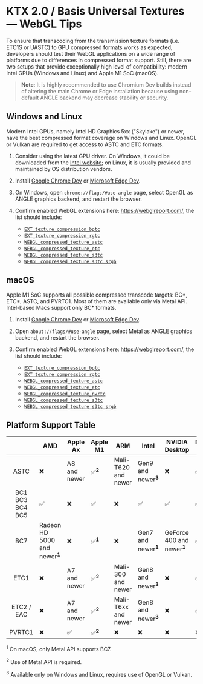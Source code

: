 # KTX 2.0 / Basis Universal Textures — WebGL Tips

To ensure that transcoding from the transmission texture formats (i.e. ETC1S or UASTC) to GPU compressed formats works as expected, developers should test their WebGL applications on a wide range of platforms due to differences in compressed format support. Still, there are two setups that provide exceptionally high level of compatibility: modern Intel GPUs (Windows and Linux) and Apple M1 SoC (macOS).

> **Note**: It is highly recommended to use Chromium Dev builds instead of altering the main Chrome or Edge installation because using non-default ANGLE backend may decrease stability or security.

## Windows and Linux

Modern Intel GPUs, namely Intel HD Graphics 5xx ("Skylake") or newer, have the best compressed format coverage on Windows and Linux. OpenGL or Vulkan are required to get access to ASTC and ETC formats.

1. Consider using the latest GPU driver. On Windows, it could be downloaded from the [Intel website](https://downloadcenter.intel.com/); on Linux, it is usually provided and maintained by OS distribution vendors.

2. Install [Google Chrome Dev](https://www.google.com/chrome/dev/) or [Microsoft Edge Dev](https://www.microsoftedgeinsider.com/en-us/download/).

3. On Windows, open `chrome://flags/#use-angle` page, select OpenGL as ANGLE graphics backend, and restart the browser.

4. Confirm enabled WebGL extensions here: https://webglreport.com/, the list should include:
   - [`EXT_texture_compression_bptc`](https://www.khronos.org/registry/webgl/extensions/EXT_texture_compression_bptc)
   - [`EXT_texture_compression_rgtc`](https://www.khronos.org/registry/webgl/extensions/EXT_texture_compression_rgtc)
   - [`WEBGL_compressed_texture_astc`](https://www.khronos.org/registry/webgl/extensions/WEBGL_compressed_texture_astc)
   - [`WEBGL_compressed_texture_etc`](https://www.khronos.org/registry/webgl/extensions/WEBGL_compressed_texture_etc)
   - [`WEBGL_compressed_texture_s3tc`](https://www.khronos.org/registry/webgl/extensions/WEBGL_compressed_texture_s3tc)
   - [`WEBGL_compressed_texture_s3tc_srgb`](https://www.khronos.org/registry/webgl/extensions/WEBGL_compressed_texture_s3tc_srgb)

## macOS

Apple M1 SoC supports all possible compressed transcode targets: BC*, ETC*, ASTC, and PVRTC1. Most of them are available only via Metal API. Intel-based Macs support only BC* formats.

1. Install [Google Chrome Dev](https://www.google.com/chrome/dev/) or [Microsoft Edge Dev](https://www.microsoftedgeinsider.com/en-us/download/).

2. Open `about://flags/#use-angle` page, select Metal as ANGLE graphics backend, and restart the browser.

3. Confirm enabled WebGL extensions here: https://webglreport.com/, the list should include:
   - [`EXT_texture_compression_bptc`](https://www.khronos.org/registry/webgl/extensions/EXT_texture_compression_bptc)
   - [`EXT_texture_compression_rgtc`](https://www.khronos.org/registry/webgl/extensions/EXT_texture_compression_rgtc)
   - [`WEBGL_compressed_texture_astc`](https://www.khronos.org/registry/webgl/extensions/WEBGL_compressed_texture_astc)
   - [`WEBGL_compressed_texture_etc`](https://www.khronos.org/registry/webgl/extensions/WEBGL_compressed_texture_etc)
   - [`WEBGL_compressed_texture_pvrtc`](https://www.khronos.org/registry/webgl/extensions/WEBGL_compressed_texture_pvrtc)
   - [`WEBGL_compressed_texture_s3tc`](https://www.khronos.org/registry/webgl/extensions/WEBGL_compressed_texture_s3tc)
   - [`WEBGL_compressed_texture_s3tc_srgb`](https://www.khronos.org/registry/webgl/extensions/WEBGL_compressed_texture_s3tc_srgb)

## Platform Support Table

|                          | AMD                                         | Apple Ax     | Apple M1             | ARM                 | Intel                             | NVIDIA Desktop                           | NVIDIA Tegra | Qualcomm             |
|:------------------------:|---------------------------------------------|--------------|----------------------|---------------------|-----------------------------------|------------------------------------------|--------------|----------------------|
|           ASTC           | ❌                                           | A8 and newer | ✅<sup><b>2</b></sup> | Mali-T620 and newer | Gen9 and newer<sup><b>3</b></sup> | ❌                                        | ✅            | Adreno 3xx and newer |
| BC1<br>BC3<br>BC4<br>BC5 | ✅                                           | ❌            | ✅                    | ❌                   | ✅                                 | ✅                                        | ✅            | ❌                    |
|            BC7           | Radeon HD 5000 and newer<sup><b>1</b></sup> | ❌            | ✅<sup><b>1</b></sup> | ❌                   | Gen7 and newer<sup><b>1</b></sup> | GeForce 400 and newer<sup><b>1</b></sup> | ✅            | ❌                    |
|           ETC1           | ❌                                           | A7 and newer | ✅<sup><b>2</b></sup> | Mali-300 and newer  | Gen8 and newer<sup><b>3</b></sup> | ❌                                        | ✅            | Adreno 2xx and newer |
|        ETC2 / EAC        | ❌                                           | A7 and newer | ✅<sup><b>2</b></sup> | Mali-T6xx and newer | Gen8 and newer<sup><b>3</b></sup> | ❌                                        | ✅            | Adreno 3xx and newer |
|          PVRTC1          | ❌                                           | ✅            | ✅<sup><b>2</b></sup> | ❌                   | ❌                                 | ❌                                        | ❌            | ❌                    |

<p><sup>1</sup> On macOS, only Metal API supports BC7.</p>
<p><sup>2</sup> Use of Metal API is required.</p>
<p><sup>3</sup> Available only on Windows and Linux, requires use of OpenGL or Vulkan.</p>
